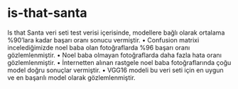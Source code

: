 # is-that-santa

Is that Santa veri seti test verisi içerisinde, modellere bağlı olarak ortalama %90’lara kadar başarı oranı sonucu vermiştir. 
•	Confusion matrixi incelediğimizde noel baba olan fotoğraflarda %96 başarı oranı gözlemlenmiştir.
•	Noel baba olmayan fotoğraflarda daha fazla hata oranı gözlemlenmiştir.
•	İnternetten alınan rastgele noel baba fotoğraflarında çoğu model doğru sonuçlar vermiştir.
•	VGG16 modeli bu veri seti için en uygun ve en başarılı model olarak gözlemlenmiştir.
